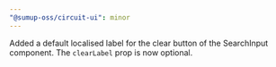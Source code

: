 ```yaml
---
"@sumup-oss/circuit-ui": minor
---
```


Added a default localised label for the clear button of the SearchInput component. The `clearLabel` prop is now optional.
